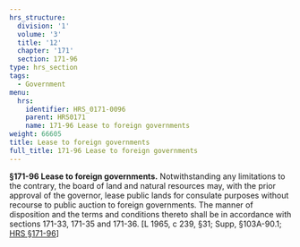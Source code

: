 ```yaml
---
hrs_structure:
  division: '1'
  volume: '3'
  title: '12'
  chapter: '171'
  section: 171-96
type: hrs_section
tags:
  - Government
menu:
  hrs:
    identifier: HRS_0171-0096
    parent: HRS0171
    name: 171-96 Lease to foreign governments
weight: 66605
title: Lease to foreign governments
full_title: 171-96 Lease to foreign governments
---
```

**§171-96 Lease to foreign governments.** Notwithstanding any limitations to the contrary, the board of land and natural resources may, with the prior approval of the governor, lease public lands for consulate purposes without recourse to public auction to foreign governments. The manner of disposition and the terms and conditions thereto shall be in accordance with sections 171-33, 171-35 and 171-36\. [L 1965, c 239, §31; Supp, §103A-90.1; [HRS §171-96](/title-12/chapter-171/section-171-96/)]
